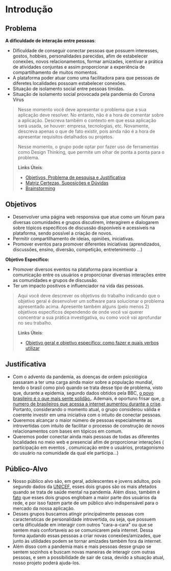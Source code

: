 # Introdução

## Problema

**A dificuldade de interação entre pessoas**:

- Dificuldade de conseguir conectar pessoas que possuem interesses, gostos, hobbies, personalidades parecidas, afim de estabelecer conexões, novos relacionamentos, formar amizades, icentivar a prática de atividades conjuntas e assim proporcionar a experiência de compartilhamento de muitos momentos.
- A plataforma poder atuar como uma facilitadora para que pessoas de diferetes localidades possoam estabelecer conexões.
- Situação de isolamento social entre pessoas tímidas.
- Situação de isolamento social provocada pela pandemia do Corona Vírus

> Nesse momento você deve apresentar o problema que a sua aplicação deve
> resolver. No entanto, não é a hora de comentar sobre a aplicação.
> Descreva também o contexto em que essa aplicação será usada, se
> houver: empresa, tecnologias, etc. Novamente, descreva apenas o que de
> fato existir, pois ainda não é a hora de apresentar requisitos
> detalhados ou projetos.
>
> Nesse momento, o grupo pode optar por fazer uso
> de ferramentas como Design Thinking, que permite um olhar de ponta a
> ponta para o problema.
>
> **Links Úteis**:
> - [Objetivos, Problema de pesquisa e Justificativa](https://medium.com/@versioparole/objetivos-problema-de-pesquisa-e-justificativa-c98c8233b9c3)
> - [Matriz Certezas, Suposições e Dúvidas](https://medium.com/educa%C3%A7%C3%A3o-fora-da-caixa/matriz-certezas-suposi%C3%A7%C3%B5es-e-d%C3%BAvidas-fa2263633655)
> - [Brainstorming](https://www.euax.com.br/2018/09/brainstorming/)

## Objetivos

- Desenvolver uma página web responsiva que atue como um fórum para diversas comunidades e grupos discutirem, interagirem e dialogarem sobre tópicos específicos de discussão disponíveis e acessíveis na plataforma, sendo possível a criação de novos.
- Permitir compartilhamento de ideias, opiniões, iniciativas.
- Promover eventos para promover diferentes iniciativas (aprendizados, discussões, ensino, diversão, competição, entretenimento ...)

**Objetivo Específico:**

- Promover diversos eventos na plataforma para incentivar a comunicação entre os usuários e proporcionar  diversas interações entre as comunidades e grupos de discussão.
- Ter um impacto positivos e influenciador na vida das pessoas.

> Aqui você deve descrever os objetivos do trabalho indicando que o
> objetivo geral é desenvolver um software para solucionar o problema
> apresentado acima. Apresente também alguns (pelo menos 2) objetivos
> específicos dependendo de onde você vai querer concentrar a sua
> prática investigativa, ou como você vai aprofundar no seu trabalho.
> 
> **Links Úteis**:
> - [Objetivo geral e objetivo específico: como fazer e quais verbos utilizar](https://blog.mettzer.com/diferenca-entre-objetivo-geral-e-objetivo-especifico/)

## Justificativa

- Com o advento da pandemia, as doenças de ordem psicológica passaram a ter uma carga ainda maior sobre a população mundial, tendo o brasil como pivô quando se trata desse tipo de problema, visto que, durante a epidemia, segundo dados obtidos pela BBC, [o povo brasileiro é o que mais sente solidão.](https://www.bbc.com/portuguese/brasil-56275133). Ademais, é oportuno frisar que, [o numero de brasileiros que acessa a internet aumentou durante a crise](https://olhardigital.com.br/2021/08/18/internet-e-redes-sociais/com-aumento-na-pandemia-brasil-chega-a-152-milhoes-usuarios-de-internet/). Portanto, considerando o momento atual, o grupo considerou válida e coerente investir em uma iniciativa com o intuito de conectar pessoas.
- Queremos alcançar o maior número de pessoas especialmente as introvertidas com intuito de facilitar o processo de construção de novos relacionamentos com bases em tópicos em comum.
- Queremos poder conectar ainda mais  pessoas de todas as diferentes localidades no meio web e presencial afim de proporcionar interações ( participação em eventos , comunicação entre o usuários, protagonismo do usuário na comunidade da qual ele participa...)

## Público-Alvo

- Nosso público alvo são, em geral, adolescentes e jovens adultos, pois segundo dados da [UNICEF](https://agenciabrasil.ebc.com.br/educacao/noticia/2021-10/relatorio-aponta-impacto-da-pandemia-na-saude-mental-de-adolescentes), esses dois grupos são os mais afetados quando se trata de saúde mental na pandemia. Além disso, também é [fato](https://www.gov.br/mcom/pt-br/noticias/2021/abril/pesquisa-mostra-que-82-7-dos-domicilios-brasileiros-tem-acesso-a-internet#:~:text=Em%202019%2C%20entre%20as%20183,estudantes%20(75%2C8%25).) que esses dois grupos englobam a maior parte dos usuários da rede, e por isso fazem parte de um público alvo indispensável para o mercado da nossa aplicação.
- Desses grupos buscamos atingir principalmente pessoas com caracteristicas de personalidade introvertida, ou seja, que possuem certa dificuldade em interagir com outros "cara-a-cara" ou que se sentem mais confortaveis ao se comunicarem pela internet. Dessa forma ajudando essas pessoas a criar novas conexões/amizades, que junto às utilidades podem se tornar amizades também fora da internet.
- Além disso com a pandemia mais e mais pessoas desse grupo se sentem sozinhos e buscam novas maneiras de interagir com outras pessoas, e sem a possibilidade de sair de casa, devido a situação atual, nosso projeto poderá ajuda-los.
